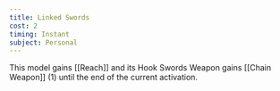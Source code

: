 ```yaml
---
title: Linked Swords
cost: 2
timing: Instant
subject: Personal
---
```

This model gains [[Reach]] and its Hook Swords Weapon gains [[Chain Weapon]] (1) until the end of the current activation.
